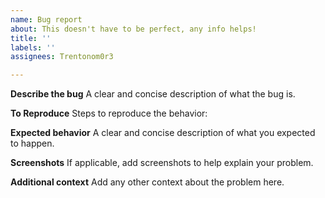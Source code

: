 ```yaml
---
name: Bug report
about: This doesn't have to be perfect, any info helps!
title: ''
labels: ''
assignees: Trentonom0r3

---
```


**Describe the bug**
A clear and concise description of what the bug is.

**To Reproduce**
Steps to reproduce the behavior:

**Expected behavior**
A clear and concise description of what you expected to happen.

**Screenshots**
If applicable, add screenshots to help explain your problem.


**Additional context**
Add any other context about the problem here.
